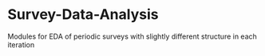 # Survey-Data-Analysis
Modules for EDA of periodic surveys with slightly different structure in each iteration
